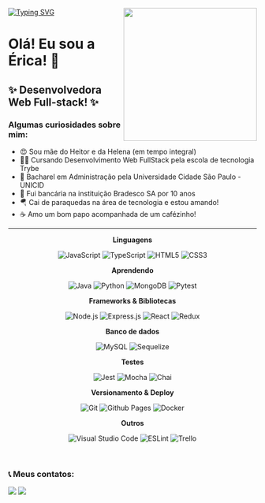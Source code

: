 <a href="https://git.io/typing-svg"><img src="https://readme-typing-svg.demolab.com?font=Fira+Code&size=30&duration=3000&pause=1000&color=F787E0&random=false&width=435&lines=print(%22Hello%2C+world!%22)" alt="Typing SVG" /></a>
<img align="right" width="270" src="https://media.tenor.com/KdkhCJ65m0sAAAAi/peach-goma-peach-and-goma.gif" />


# Olá! Eu sou a Érica! 👋

## ✨ Desenvolvedora Web Full-stack! ✨

### Algumas curiosidades sobre mim:
- 😍 Sou mãe do Heitor e da Helena (em tempo integral)
- 👨‍💻 Cursando Desenvolvimento Web FullStack pela escola de tecnologia Trybe
- 📝 Bacharel em Administração pela Universidade Cidade São Paulo - UNICID
- 🏦 Fui bancária na instituição Bradesco SA por 10 anos
- 🪂 Cai de paraquedas na área de tecnologia e estou amando!
- ☕ Amo um bom papo acompanhada de um cafézinho!

<hr>
<div align="center">
    
  <b>Linguagens</b>
  
  ![JavaScript](https://img.shields.io/badge/javascript-%23323330.svg?style=for-the-badge&logo=javascript&logoColor=%23F7DF1E) 
  ![TypeScript](https://img.shields.io/badge/typescript-%23007ACC.svg?style=for-the-badge&logo=typescript&logoColor=white) 
  ![HTML5](https://img.shields.io/badge/html5-%23E34F26.svg?style=for-the-badge&logo=html5&logoColor=white) 
  ![CSS3](https://img.shields.io/badge/css3-%231572B6.svg?style=for-the-badge&logo=css3&logoColor=white) 

  <b>Aprendendo</b>

  ![Java](https://img.shields.io/badge/java-%23ED8B00.svg?style=for-the-badge&logo=java&logoColor=white) 
  ![Python](https://img.shields.io/badge/python-3670A0?style=for-the-badge&logo=python&logoColor=ffdd54) 
  ![MongoDB](https://img.shields.io/badge/MongoDB-%234ea94b.svg?style=for-the-badge&logo=mongodb&logoColor=white)
  ![Pytest](https://img.shields.io/badge/-pytest-%43B02A?style=for-the-badge&logo=pytest&logoColor=white) 
  
  <b>Frameworks & Bibliotecas</b>

  ![Node.js](https://img.shields.io/badge/node.js-6DA55F?style=for-the-badge&logo=node.js&logoColor=white) 
  ![Express.js](https://img.shields.io/badge/express.js-%23404d59.svg?style=for-the-badge&logo=express&logoColor=%2361DAFB)
  ![React](https://img.shields.io/badge/react-%2320232a.svg?style=for-the-badge&logo=react&logoColor=%2361DAFB)
  ![Redux](https://img.shields.io/badge/redux-%23593d88.svg?style=for-the-badge&logo=redux&logoColor=white) 
  
  <b>Banco de dados</b>
  
  ![MySQL](https://img.shields.io/badge/mysql-%2300f.svg?style=for-the-badge&logo=mysql&logoColor=white) 
  ![Sequelize](https://img.shields.io/badge/Sequelize-52B0E7?style=for-the-badge&logo=Sequelize&logoColor=white) 
  
  <b>Testes</b>
  
  ![Jest](https://img.shields.io/badge/-jest-%23C21325?style=for-the-badge&logo=jest&logoColor=white) 
  ![Mocha](https://img.shields.io/badge/-mocha-%238D6748?style=for-the-badge&logo=mocha&logoColor=white) 
  ![Chai](https://img.shields.io/badge/-chai-%23E5E5E5?style=for-the-badge&logo=chai&logoColor=853232) 
  
  <b>Versionamento & Deploy</b>
  
  ![Git](https://img.shields.io/badge/git-%23F05033.svg?style=for-the-badge&logo=git&logoColor=white) 
  ![Github Pages](https://img.shields.io/badge/github%20pages-121013?style=for-the-badge&logo=github&logoColor=white) 
  ![Docker](https://img.shields.io/badge/docker-%230db7ed.svg?style=for-the-badge&logo=docker&logoColor=white) 

  
  <b>Outros</b>
  
  ![Visual Studio Code](https://img.shields.io/badge/VS%20Code-0078d7.svg?style=for-the-badge&logo=visual-studio-code&logoColor=white) 
  ![ESLint](https://img.shields.io/badge/ESLint-4B3263?style=for-the-badge&logo=eslint&logoColor=white) 
  ![Trello](https://img.shields.io/badge/Trello-%23026AA7.svg?style=for-the-badge&logo=Trello&logoColor=white)

</div> 
<br>

### 📞 Meus contatos:
<div> 
  <a href="mailto:guimaeri@gmail.com"><img src="https://img.shields.io/badge/-Gmail-%23333?style=for-the-badge&logo=gmail&logoColor=white"></a>
  <a href="https://www.linkedin.com/in/erica-de-lucas-guimaraes/" target="_blank"><img src="https://img.shields.io/badge/-LinkedIn-%230077B5?style=for-the-badge&logo=linkedin&logoColor=white"></a>
</div>
